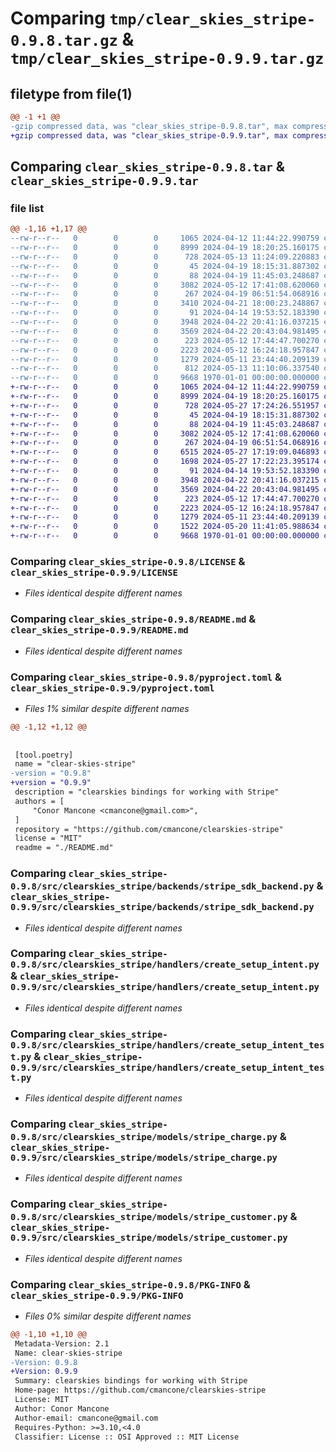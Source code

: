 # Comparing `tmp/clear_skies_stripe-0.9.8.tar.gz` & `tmp/clear_skies_stripe-0.9.9.tar.gz`

## filetype from file(1)

```diff
@@ -1 +1 @@
-gzip compressed data, was "clear_skies_stripe-0.9.8.tar", max compression
+gzip compressed data, was "clear_skies_stripe-0.9.9.tar", max compression
```

## Comparing `clear_skies_stripe-0.9.8.tar` & `clear_skies_stripe-0.9.9.tar`

### file list

```diff
@@ -1,16 +1,17 @@
--rw-r--r--   0        0        0     1065 2024-04-12 11:44:22.990759 clear_skies_stripe-0.9.8/LICENSE
--rw-r--r--   0        0        0     8999 2024-04-19 18:20:25.160175 clear_skies_stripe-0.9.8/README.md
--rw-r--r--   0        0        0      728 2024-05-13 11:24:09.220883 clear_skies_stripe-0.9.8/pyproject.toml
--rw-r--r--   0        0        0       45 2024-04-19 18:15:31.887302 clear_skies_stripe-0.9.8/src/clearskies_stripe/__init__.py
--rw-r--r--   0        0        0       88 2024-04-19 11:45:03.248687 clear_skies_stripe-0.9.8/src/clearskies_stripe/backends/__init__.py
--rw-r--r--   0        0        0     3082 2024-05-12 17:41:08.620060 clear_skies_stripe-0.9.8/src/clearskies_stripe/backends/stripe_sdk_backend.py
--rw-r--r--   0        0        0      267 2024-04-19 06:51:54.068916 clear_skies_stripe-0.9.8/src/clearskies_stripe/di/__init__.py
--rw-r--r--   0        0        0     3410 2024-04-21 18:00:23.248867 clear_skies_stripe-0.9.8/src/clearskies_stripe/di/stripe.py
--rw-r--r--   0        0        0       91 2024-04-14 19:53:52.183390 clear_skies_stripe-0.9.8/src/clearskies_stripe/handlers/__init__.py
--rw-r--r--   0        0        0     3948 2024-04-22 20:41:16.037215 clear_skies_stripe-0.9.8/src/clearskies_stripe/handlers/create_setup_intent.py
--rw-r--r--   0        0        0     3569 2024-04-22 20:43:04.981495 clear_skies_stripe-0.9.8/src/clearskies_stripe/handlers/create_setup_intent_test.py
--rw-r--r--   0        0        0      223 2024-05-12 17:44:47.700270 clear_skies_stripe-0.9.8/src/clearskies_stripe/models/__init__.py
--rw-r--r--   0        0        0     2223 2024-05-12 16:24:18.957847 clear_skies_stripe-0.9.8/src/clearskies_stripe/models/stripe_charge.py
--rw-r--r--   0        0        0     1279 2024-05-11 23:44:40.209139 clear_skies_stripe-0.9.8/src/clearskies_stripe/models/stripe_customer.py
--rw-r--r--   0        0        0      812 2024-05-13 11:10:06.337540 clear_skies_stripe-0.9.8/src/clearskies_stripe/models/stripe_payment_method.py
--rw-r--r--   0        0        0     9668 1970-01-01 00:00:00.000000 clear_skies_stripe-0.9.8/PKG-INFO
+-rw-r--r--   0        0        0     1065 2024-04-12 11:44:22.990759 clear_skies_stripe-0.9.9/LICENSE
+-rw-r--r--   0        0        0     8999 2024-04-19 18:20:25.160175 clear_skies_stripe-0.9.9/README.md
+-rw-r--r--   0        0        0      728 2024-05-27 17:24:26.551957 clear_skies_stripe-0.9.9/pyproject.toml
+-rw-r--r--   0        0        0       45 2024-04-19 18:15:31.887302 clear_skies_stripe-0.9.9/src/clearskies_stripe/__init__.py
+-rw-r--r--   0        0        0       88 2024-04-19 11:45:03.248687 clear_skies_stripe-0.9.9/src/clearskies_stripe/backends/__init__.py
+-rw-r--r--   0        0        0     3082 2024-05-12 17:41:08.620060 clear_skies_stripe-0.9.9/src/clearskies_stripe/backends/stripe_sdk_backend.py
+-rw-r--r--   0        0        0      267 2024-04-19 06:51:54.068916 clear_skies_stripe-0.9.9/src/clearskies_stripe/di/__init__.py
+-rw-r--r--   0        0        0     6515 2024-05-27 17:19:09.046893 clear_skies_stripe-0.9.9/src/clearskies_stripe/di/stripe.py
+-rw-r--r--   0        0        0     1698 2024-05-27 17:22:23.395174 clear_skies_stripe-0.9.9/src/clearskies_stripe/di/stripe_test.py
+-rw-r--r--   0        0        0       91 2024-04-14 19:53:52.183390 clear_skies_stripe-0.9.9/src/clearskies_stripe/handlers/__init__.py
+-rw-r--r--   0        0        0     3948 2024-04-22 20:41:16.037215 clear_skies_stripe-0.9.9/src/clearskies_stripe/handlers/create_setup_intent.py
+-rw-r--r--   0        0        0     3569 2024-04-22 20:43:04.981495 clear_skies_stripe-0.9.9/src/clearskies_stripe/handlers/create_setup_intent_test.py
+-rw-r--r--   0        0        0      223 2024-05-12 17:44:47.700270 clear_skies_stripe-0.9.9/src/clearskies_stripe/models/__init__.py
+-rw-r--r--   0        0        0     2223 2024-05-12 16:24:18.957847 clear_skies_stripe-0.9.9/src/clearskies_stripe/models/stripe_charge.py
+-rw-r--r--   0        0        0     1279 2024-05-11 23:44:40.209139 clear_skies_stripe-0.9.9/src/clearskies_stripe/models/stripe_customer.py
+-rw-r--r--   0        0        0     1522 2024-05-20 11:41:05.988634 clear_skies_stripe-0.9.9/src/clearskies_stripe/models/stripe_payment_method.py
+-rw-r--r--   0        0        0     9668 1970-01-01 00:00:00.000000 clear_skies_stripe-0.9.9/PKG-INFO
```

### Comparing `clear_skies_stripe-0.9.8/LICENSE` & `clear_skies_stripe-0.9.9/LICENSE`

 * *Files identical despite different names*

### Comparing `clear_skies_stripe-0.9.8/README.md` & `clear_skies_stripe-0.9.9/README.md`

 * *Files identical despite different names*

### Comparing `clear_skies_stripe-0.9.8/pyproject.toml` & `clear_skies_stripe-0.9.9/pyproject.toml`

 * *Files 1% similar despite different names*

```diff
@@ -1,12 +1,12 @@
 
 
 [tool.poetry]
 name = "clear-skies-stripe"
-version = "0.9.8"
+version = "0.9.9"
 description = "clearskies bindings for working with Stripe"
 authors = [
     "Conor Mancone <cmancone@gmail.com>",
 ]
 repository = "https://github.com/cmancone/clearskies-stripe"
 license = "MIT"
 readme = "./README.md"
```

### Comparing `clear_skies_stripe-0.9.8/src/clearskies_stripe/backends/stripe_sdk_backend.py` & `clear_skies_stripe-0.9.9/src/clearskies_stripe/backends/stripe_sdk_backend.py`

 * *Files identical despite different names*

### Comparing `clear_skies_stripe-0.9.8/src/clearskies_stripe/handlers/create_setup_intent.py` & `clear_skies_stripe-0.9.9/src/clearskies_stripe/handlers/create_setup_intent.py`

 * *Files identical despite different names*

### Comparing `clear_skies_stripe-0.9.8/src/clearskies_stripe/handlers/create_setup_intent_test.py` & `clear_skies_stripe-0.9.9/src/clearskies_stripe/handlers/create_setup_intent_test.py`

 * *Files identical despite different names*

### Comparing `clear_skies_stripe-0.9.8/src/clearskies_stripe/models/stripe_charge.py` & `clear_skies_stripe-0.9.9/src/clearskies_stripe/models/stripe_charge.py`

 * *Files identical despite different names*

### Comparing `clear_skies_stripe-0.9.8/src/clearskies_stripe/models/stripe_customer.py` & `clear_skies_stripe-0.9.9/src/clearskies_stripe/models/stripe_customer.py`

 * *Files identical despite different names*

### Comparing `clear_skies_stripe-0.9.8/PKG-INFO` & `clear_skies_stripe-0.9.9/PKG-INFO`

 * *Files 0% similar despite different names*

```diff
@@ -1,10 +1,10 @@
 Metadata-Version: 2.1
 Name: clear-skies-stripe
-Version: 0.9.8
+Version: 0.9.9
 Summary: clearskies bindings for working with Stripe
 Home-page: https://github.com/cmancone/clearskies-stripe
 License: MIT
 Author: Conor Mancone
 Author-email: cmancone@gmail.com
 Requires-Python: >=3.10,<4.0
 Classifier: License :: OSI Approved :: MIT License
```

